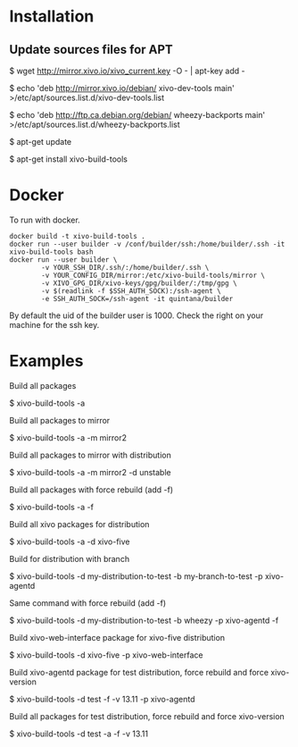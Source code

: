
Installation
============

Update sources files for APT
----------------------------

 $ wget http://mirror.xivo.io/xivo_current.key -O - | apt-key add -

 $ echo 'deb http://mirror.xivo.io/debian/ xivo-dev-tools main' >/etc/apt/sources.list.d/xivo-dev-tools.list

 $ echo 'deb http://ftp.ca.debian.org/debian/ wheezy-backports main' >/etc/apt/sources.list.d/wheezy-backports.list
 
 $ apt-get update

 $ apt-get install xivo-build-tools

Docker
======

To run with docker.

    docker build -t xivo-build-tools .
    docker run --user builder -v /conf/builder/ssh:/home/builder/.ssh -it xivo-build-tools bash
    docker run --user builder \
            -v YOUR_SSH_DIR/.ssh/:/home/builder/.ssh \
            -v YOUR_CONFIG_DIR/mirror:/etc/xivo-build-tools/mirror \
            -v XIVO_GPG_DIR/xivo-keys/gpg/builder/:/tmp/gpg \
            -v $(readlink -f $SSH_AUTH_SOCK):/ssh-agent \
            -e SSH_AUTH_SOCK=/ssh-agent -it quintana/builder

By default the uid of the builder user is 1000. Check the right on your machine
for the ssh key.


Examples
========


Build all packages

 $ xivo-build-tools -a


Build all packages to mirror <mirror2>

 $ xivo-build-tools -a -m mirror2


Build all packages to mirror <mirror2> with <unstable> distribution

 $ xivo-build-tools -a -m mirror2 -d unstable
 

Build all packages with force rebuild (add -f)

 $ xivo-build-tools -a -f
 

Build all xivo packages for distribution <xivo-five>

 $ xivo-build-tools -a -d xivo-five
 

Build <xivo-agentd> for distribution <my-distribution-to-test> with branch <my-branch-to-test>

 $ xivo-build-tools -d my-distribution-to-test -b my-branch-to-test -p xivo-agentd
 

Same command with force rebuild (add -f)

 $ xivo-build-tools -d my-distribution-to-test -b wheezy -p xivo-agentd -f


Build xivo-web-interface package for xivo-five distribution

 $ xivo-build-tools -d xivo-five -p xivo-web-interface


Build xivo-agentd package for test distribution, force rebuild and force xivo-version

 $ xivo-build-tools -d test -f -v 13.11 -p xivo-agentd


Build all packages for test distribution, force rebuild and force xivo-version

 $ xivo-build-tools -d test -a -f -v 13.11
